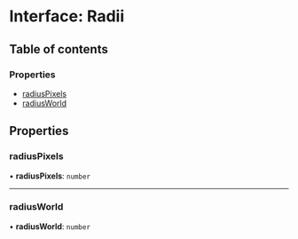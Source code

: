 # Interface: Radii

## Table of contents

### Properties

- [radiusPixels](Radii.md#radiuspixels)
- [radiusWorld](Radii.md#radiusworld)

## Properties

### radiusPixels

• **radiusPixels**: `number`

---

### radiusWorld

• **radiusWorld**: `number`

